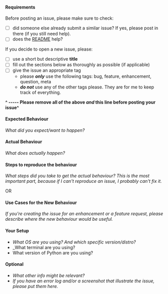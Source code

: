 #### Requirements

Before posting an issue, please make sure to check:

* [ ] did someone else already submit a similar issue? If yes, please post in there (if you still need help).
* [ ] does the [README](https://github.com/SophieAu/snipster/blob/master/README.md) help?

If you decide to open a new issue, please:
* [ ] use a short but descriptive **title**
* [ ] fill out the sections below as thoroughly as possible (if applicable)
* [ ] give the issue an appropriate tag
	* please __*only*__ use the following tags: bug, feature, enhancement, question, meta
	* **_do not_** use any of the other tags please. They are for me to keep track of everything.


**^ ----- Please remove all of the above _and_ this line before posting your issue^**

#### Expected Behaviour
_What did you expect/want to happen?_


#### Actual Behaviour
_What does actually happen?_


#### Steps to reproduce the behaviour
_What steps did you take to get the actual behaviour? This is the most important part, because if I can't reproduce an issue, I probably can't fix it._


OR

#### Use Cases for the New Behaviour
_If you're creating the issue for an enhancement or a feature request, please describe where the new behaviour would be useful._


#### Your Setup
* _What OS are you using? And which specific version/distro?_
* _What terminal are you using?
* What version of Python are you using?


#### Optional
* _What other info might be relevant?_
* _If you have an error log and/or a screenshot that illustrate the issue, please put them here._


